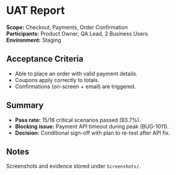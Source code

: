 # UAT Report

**Scope:** Checkout, Payments, Order Confirmation  
**Participants:** Product Owner, QA Lead, 2 Business Users  
**Environment:** Staging

## Acceptance Criteria
- Able to place an order with valid payment details.
- Coupons apply correctly to totals.
- Confirmations (on-screen + email) are triggered.

## Summary
- **Pass rate:** 15/16 critical scenarios passed (93.7%).
- **Blocking issue:** Payment API timeout during peak (BUG-1011).
- **Decision:** Conditional sign-off with plan to re-test after API fix.

## Notes
Screenshots and evidence stored under `Screenshots/`.
